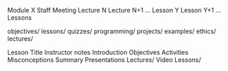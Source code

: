 Module X
    Staff Meeting
    Lecture N
    Lecture N+1
    ...
    Lesson Y
    Lesson Y+1
    ...
Lessons

objectives/
lessons/
quizzes/
programming/
projects/
examples/
ethics/
lectures/


Lesson
    Title
    Instructor notes
    Introduction
    Objectives
    Activities
    Misconceptions
    Summary
Presentations
    Lectures/
    Video Lessons/